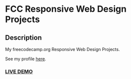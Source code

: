 # FCC Responsive Web Design Projects

## Description

My freecodecamp.org Responsive Web Design Projects.

See my profile <a href="https://www.freecodecamp.org/mshuber1981">here</a>.

### <a href="https://mshuber1981.github.io/FCC-Responsive-Web-Design-Projects/index.html">LIVE DEMO</a>
